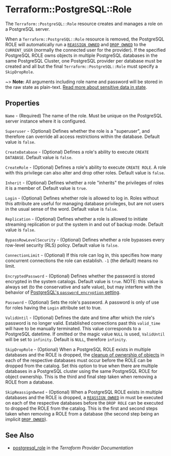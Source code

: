 # Terraform::PostgreSQL::Role

The ``Terraform::PostgreSQL::Role`` resource creates and manages a role on a PostgreSQL
server.

When a ``Terraform::PostgreSQL::Role`` resource is removed, the PostgreSQL ROLE will
automatically run a [`REASSIGN
OWNED`](https://www.postgresql.org/docs/current/static/sql-reassign-owned.html)
and [`DROP
OWNED`](https://www.postgresql.org/docs/current/static/sql-drop-owned.html) to
the `CURRENT_USER` (normally the connected user for the provider).  If the
specified PostgreSQL ROLE owns objects in multiple PostgreSQL databases in the
same PostgreSQL Cluster, one PostgreSQL provider per database must be created
and all but the final ``Terraform::PostgreSQL::Role`` must specify a `SkipDropRole`.

~> **Note:** All arguments including role name and password will be stored in the raw state as plain-text.
[Read more about sensitive data in state](/docs/state/sensitive-data.html).

## Properties

`Name` - (Required) The name of the role. Must be unique on the PostgreSQL server instance where it is configured.

`Superuser` - (Optional) Defines whether the role is a "superuser", and therefore can override all access restrictions within the database.  Default value is `false`.

`CreateDatabase` - (Optional) Defines a role's ability to execute `CREATE DATABASE`.  Default value is `false`.

`CreateRole` - (Optional) Defines a role's ability to execute `CREATE ROLE`. A role with this privilege can also alter and drop other roles.  Default value is `false`.

`Inherit` - (Optional) Defines whether a role "inherits" the privileges of roles it is a member of.  Default value is `true`.

`Login` - (Optional) Defines whether role is allowed to log in.  Roles without this attribute are useful for managing database privileges, but are not users in the usual sense of the word.  Default value is `false`.

`Replication` - (Optional) Defines whether a role is allowed to initiate streaming replication or put the system in and out of backup mode.  Default value is `false`.

`BypassRowLevelSecurity` - (Optional) Defines whether a role bypasses every row-level security (RLS) policy.  Default value is `false`.

`ConnectionLimit` - (Optional) If this role can log in, this specifies how many concurrent connections the role can establish. `-1` (the default) means no limit.

`EncryptedPassword` - (Optional) Defines whether the password is stored encrypted in the system catalogs.  Default value is `true`.  NOTE: this value is always set (to the conservative and safe value), but may interfere with the behavior of [PostgreSQL's `password_encryption` setting](https://www.postgresql.org/docs/current/static/runtime-config-connection.html#GUC-PASSWORD-ENCRYPTION).

`Password` - (Optional) Sets the role's password. A password is only of use for roles having the `Login` attribute set to true.

`ValidUntil` - (Optional) Defines the date and time after which the role's password is no longer valid.  Established connections past this `valid_time` will have to be manually terminated.  This value corresponds to a PostgreSQL datetime. If omitted or the magic value `NULL` is used, `ValidUntil` will be set to `infinity`.  Default is `NULL`, therefore `infinity`.

`SkipDropRole` - (Optional) When a PostgreSQL ROLE exists in multiple databases and the ROLE is dropped, the [cleanup of ownership of objects](https://www.postgresql.org/docs/current/static/role-removal.html) in each of the respective databases must occur before the ROLE can be dropped from the catalog.  Set this option to true when there are multiple databases in a PostgreSQL cluster using the same PostgreSQL ROLE for object ownership. This is the third and final step taken when removing a ROLE from a database.

`SkipReassignOwned` - (Optional) When a PostgreSQL ROLE exists in multiple databases and the ROLE is dropped, a [`REASSIGN OWNED`](https://www.postgresql.org/docs/current/static/sql-reassign-owned.html) in must be executed on each of the respective databases before the `DROP ROLE` can be executed to dropped the ROLE from the catalog.  This is the first and second steps taken when removing a ROLE from a database (the second step being an implicit [`DROP OWNED`](https://www.postgresql.org/docs/current/static/sql-drop-owned.html)).


## See Also

* [postgresql_role](https://www.terraform.io/docs/providers/postgresql/r/role.html) in the _Terraform Provider Documentation_